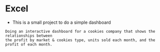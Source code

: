 # Excel
- This is a small project to do a simple dashboard
```
Doing an interactive dashboard for a cookies company that shows the relationships between 
the profit by market & cookies type, units sold each month, and the profit of each month.
```
